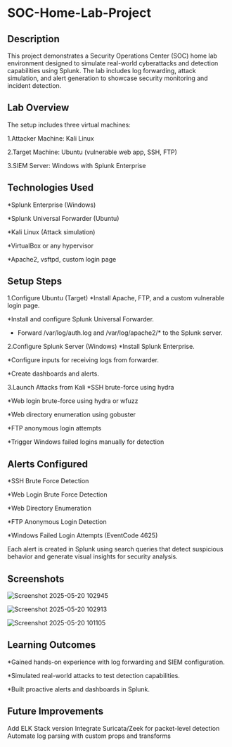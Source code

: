 # SOC-Home-Lab-Project

## Description
This project demonstrates a Security Operations Center (SOC) home lab environment designed to simulate real-world cyberattacks and detection capabilities using Splunk. The lab includes log forwarding, attack simulation, and alert generation to showcase security monitoring and incident detection.


## Lab Overview
The setup includes three virtual machines:

1.Attacker Machine: Kali Linux

2.Target Machine: Ubuntu  (vulnerable web app, SSH, FTP)

3.SIEM Server: Windows with Splunk Enterprise


## Technologies Used

*Splunk Enterprise (Windows)

*Splunk Universal Forwarder (Ubuntu)

*Kali Linux (Attack simulation)

*VirtualBox or any hypervisor

*Apache2, vsftpd, custom login page

## Setup Steps

1.Configure Ubuntu (Target)
   *Install Apache, FTP, and a custom vulnerable login page.
  
   *Install and configure Splunk Universal Forwarder.
  
   * Forward /var/log/auth.log and /var/log/apache2/* to the Splunk server.
   
2.Configure Splunk Server (Windows)
   *Install Splunk Enterprise.
  
   *Configure inputs for receiving logs from forwarder.
 
   *Create dashboards and alerts.
   
3.Launch Attacks from Kali
  *SSH brute-force using hydra
  
  *Web login brute-force using hydra or wfuzz

  *Web directory enumeration using gobuster

  *FTP anonymous login attempts
 
  *Trigger Windows failed logins manually for detection


## Alerts Configured
*SSH Brute Force Detection

*Web Login Brute Force Detection

*Web Directory Enumeration

*FTP Anonymous Login Detection

*Windows Failed Login Attempts (EventCode 4625)

Each alert is created in Splunk using search queries that detect suspicious behavior and generate visual insights for security analysis.

## Screenshots

![Screenshot 2025-05-20 102945](https://github.com/user-attachments/assets/c71a50e9-2e76-4046-a109-0f21e4b4d040)

![Screenshot 2025-05-20 102913](https://github.com/user-attachments/assets/3ae26b0e-ef43-476c-a0ec-46f6602f6bfe)

![Screenshot 2025-05-20 101105](https://github.com/user-attachments/assets/2b052128-cbab-48bc-8a8e-94e0558e94a4)


## Learning Outcomes

*Gained hands-on experience with log forwarding and SIEM configuration.

*Simulated real-world attacks to test detection capabilities.

*Built proactive alerts and dashboards in Splunk.

## Future Improvements

Add ELK Stack version
Integrate Suricata/Zeek for packet-level detection
Automate log parsing with custom props and transforms
  
